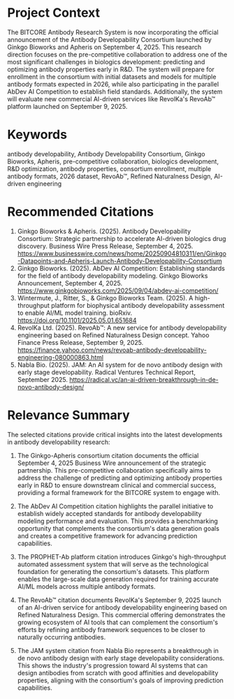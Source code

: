 # Project Context
The BITCORE Antibody Research System is now incorporating the official announcement of the Antibody Developability Consortium launched by Ginkgo Bioworks and Apheris on September 4, 2025. This research direction focuses on the pre-competitive collaboration to address one of the most significant challenges in biologics development: predicting and optimizing antibody properties early in R&D. The system will prepare for enrollment in the consortium with initial datasets and models for multiple antibody formats expected in 2026, while also participating in the parallel AbDev AI Competition to establish field standards. Additionally, the system will evaluate new commercial AI-driven services like RevolKa's RevoAb™ platform launched on September 9, 2025.

# Keywords
antibody developability, Antibody Developability Consortium, Ginkgo Bioworks, Apheris, pre-competitive collaboration, biologics development, R&D optimization, antibody properties, consortium enrollment, multiple antibody formats, 2026 dataset, RevoAb™, Refined Naturalness Design, AI-driven engineering

# Recommended Citations
1. Ginkgo Bioworks & Apheris. (2025). Antibody Developability Consortium: Strategic partnership to accelerate AI-driven biologics drug discovery. Business Wire Press Release, September 4, 2025. https://www.businesswire.com/news/home/20250904810311/en/Ginkgo-Datapoints-and-Apheris-Launch-Antibody-Developability-Consortium
2. Ginkgo Bioworks. (2025). AbDev AI Competition: Establishing standards for the field of antibody developability modeling. Ginkgo Bioworks Announcement, September 4, 2025. https://www.ginkgobioworks.com/2025/09/04/abdev-ai-competition/
3. Wintermute, J., Ritter, S., & Ginkgo Bioworks Team. (2025). A high-throughput platform for biophysical antibody developability assessment to enable AI/ML model training. bioRxiv. https://doi.org/10.1101/2025.05.01.651684
4. RevolKa Ltd. (2025). RevoAb™: A new service for antibody developability engineering based on Refined Naturalness Design concept. Yahoo Finance Press Release, September 9, 2025. https://finance.yahoo.com/news/revoab-antibody-developability-engineering-080000863.html
5. Nabla Bio. (2025). JAM: An AI system for de novo antibody design with early stage developability. Radical Ventures Technical Report, September 2025. https://radical.vc/an-ai-driven-breakthrough-in-de-novo-antibody-design/

# Relevance Summary

The selected citations provide critical insights into the latest developments in antibody developability research:

1. The Ginkgo-Apheris consortium citation documents the official September 4, 2025 Business Wire announcement of the strategic partnership. This pre-competitive collaboration specifically aims to address the challenge of predicting and optimizing antibody properties early in R&D to ensure downstream clinical and commercial success, providing a formal framework for the BITCORE system to engage with.

2. The AbDev AI Competition citation highlights the parallel initiative to establish widely accepted standards for antibody developability modeling performance and evaluation. This provides a benchmarking opportunity that complements the consortium's data generation goals and creates a competitive framework for advancing prediction capabilities.

3. The PROPHET-Ab platform citation introduces Ginkgo's high-throughput automated assessment system that will serve as the technological foundation for generating the consortium's datasets. This platform enables the large-scale data generation required for training accurate AI/ML models across multiple antibody formats.

4. The RevoAb™ citation documents RevolKa's September 9, 2025 launch of an AI-driven service for antibody developability engineering based on Refined Naturalness Design. This commercial offering demonstrates the growing ecosystem of AI tools that can complement the consortium's efforts by refining antibody framework sequences to be closer to naturally occurring antibodies.

5. The JAM system citation from Nabla Bio represents a breakthrough in de novo antibody design with early stage developability considerations. This shows the industry's progression toward AI systems that can design antibodies from scratch with good affinities and developability properties, aligning with the consortium's goals of improving prediction capabilities.
